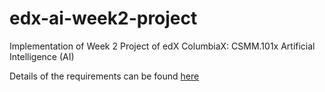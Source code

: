 # edx-ai-week2-project
Implementation of Week 2 Project of edX ColumbiaX: CSMM.101x Artificial Intelligence (AI)


Details of the requirements can be found [here](https://courses.edx.org/courses/course-v1:ColumbiaX+CSMM.101x+1T2017/courseware/ea3118a1b62849b99423f8b1182e1bbf/a1f977f8f5ab4e79a123133a94d77c7e/)